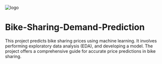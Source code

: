 ![logo](Bike-Sharing-Demand-1194x501.jpg)
# Bike-Sharing-Demand-Prediction
This project predicts bike sharing prices using machine learning. It involves performing exploratory data analysis (EDA), and developing a model. The project offers a comprehensive guide for accurate price predictions in bike sharing.

